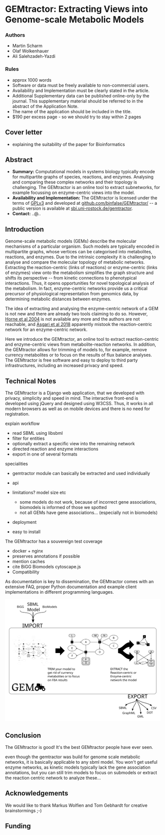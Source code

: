 # GEMtractor: Extracting Views into Genome-scale Metabolic Models

### Authors
* Martin Scharm
* Olaf Wolkenhauer
* Ali Salehzadeh-Yazdi

### Rules

* approx 1000 words
* Software or data must be freely available to non-commercial users. 
* Availability and Implementation must be clearly stated in the article.
* Additional Supplementary data can be published online-only by the journal. This supplementary material should be referred to in the abstract of the Application Note.
* The name of the application should be included in the title.
* $190 per excess page - so we should try to stay within 2 pages

## Cover letter
* explaining the suitability of the paper for Bioinformatics


## Abstract
* **Summary:** Computational models in systems biology typically encode for multipartite graphs of species, reactions, and enzymes.
Analysing and comparing these complex networks and their topology is challenging.
The GEMtractor is an online tool to extract subnetworks, for example focussing on enzyme-centric views into the model.
* **Availability and Implementation:** The GEMtractor is licensed under the terms of [GPLv3]() and developed at [github.com/binfalse/GEMtractor/](https://github.com/binfalse/GEMtractor/) -- a public version is available at [sbi.uni-rostock.de/gemtractor](https://www.sbi.uni-rostock.de/gemtractor).
* **Contact:** ..@..


## Introduction

Genome-scale metabolic models (GEMs) describe the molecular mechanisms of a particular organism.
Such models are typically encoded in multipartite graphs, whose vertices can be categorised into metabolites, reactions, and enzymes.
Due to the intrinsic complexity it is challenging to analyse and compare the molecular topology of metabolic networks.
Extracting the reaction-centric (links of reactions) or enzyme-centric (links of enzymes) view onto the metabolism simplifies the graph structure and shifts its perspective -- from kinetic connections to phenotypical interactions.
Thus, it opens opportunities for novel topological analysis of the metabolism.
In fact, enzyme-centric networks provide us a critical precursor of physiological representation from genomics data, by determining metabolic distances between enzymes.

The idea of extracting and analysing the enzyme-centric network of a GEM is not new and there are already two tools claiming to do so.
However, [Horne et al 2004](https://academic.oup.com/bioinformatics/article/20/13/2050/241978) is not available any more and the authors are not reachable, and [Asgari et al 2018](https://www.ingentaconnect.com/contentone/ben/cbio/2018/00000013/00000001/art00015) apparently mistook the reaction-centric network for an enzyme-centric network.

Here we introduce the GEMtractor, an online tool to extract reaction-centric and enzyme-centric views from metabolite-reaction networks.
In addition, the GEMtractor allows for trimming of models to, for example, remove currency metabolites or to focus on the results of flux balance analyses.
The GEMtractor is free software and easy to deploy to third party infrastructures, including an increased privacy and speed.

## Technical Notes
The GEMtractor is a Django web application, that we developed with privacy, simplicity and speed in mind.
The interactive front-end is developed using jQuery and designed using W3CSS.
Thus, it works in all modern browsers as well as on mobile devices and there is no need for registration.


explain workflow
* read SBML using libsbml
* filter for entities
* optionally extract a specific view into the remaining network
* directed reaction and enzyme interactions
* export in one of several formats

specialities
* gemtractor module can basically be extracted and used individually
* api


* limitations? model size etc
  * some models do not work, because of incorrect gene associations, biomodels is informed of those we spotted
  * not all GEMs have gene associations... (especially not in biomodels)


* deployment
* easy to install

The GEMtractor has a souvereign test coverage

* docker + nginx
* preserves annotations if possible
* mention caches
* cite BiGG Biomodels cytoscape.js
* Compatibility

As documentation is key to dissemination, the GEMtractor comes with an extensive FAQ, proper Python documentation and example client implementations in different programming languages.


![workflow](fig.svg)


## Conclusion

The GEMtractor is good!
It's the best GEMtractor people have ever seen.

even though the gemtractor was build for genome scale metabolic networks, it is basically applicable to any sbml model. You won't get useful enzyme networks, as kinetic models typically lack the gene association annotations, but you can still trim models to focus on submodels or extract the reaction centric network to analyze these...

## Acknowledgements

We would like to thank Markus Wolfien and Tom Gebhardt for creative brainstormings ;-)

## Funding


